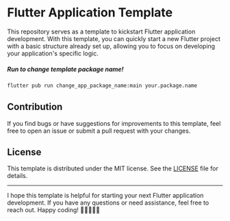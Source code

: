 # Flutter Application Template 

This repository serves as a template to kickstart Flutter application development. With this template, you can quickly start a new Flutter project with a basic structure already set up, allowing you to focus on developing your application's specific logic. 

##### Run to change template package name!

```sh
flutter pub run change_app_package_name:main your.package.name
```

## Contribution

If you find bugs or have suggestions for improvements to this template, feel free to open an issue or submit a pull request with your changes.

## License

This template is distributed under the MIT license. See the [LICENSE](https://github.com/zanelladev/application_template/blob/main/LICENSE) file for details.

----------

I hope this template is helpful for starting your next Flutter application development. If you have any questions or need assistance, feel free to reach out. Happy coding! 🚀👨‍💻👩‍💻